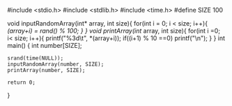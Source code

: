 #include <stdio.h>
#include <stdlib.h>
#include <time.h>
#define SIZE 100

void inputRandomArray(int* array, int size){
    for(int i = 0; i < size; i++){
        *(array+i) = rand() % 100;
    }
}
void printArray(int* array, int size){
    for(int i =0; i< size; i++){
        printf("%3d\t", *(array+i));
        if((i+1) % 10 ==0) printf("\n");
    }
}
int main() 
{
    int number[SIZE];
    
    srand(time(NULL));
    inputRandomArray(number, SIZE);
    printArray(number, SIZE);
    
    return 0;
}
